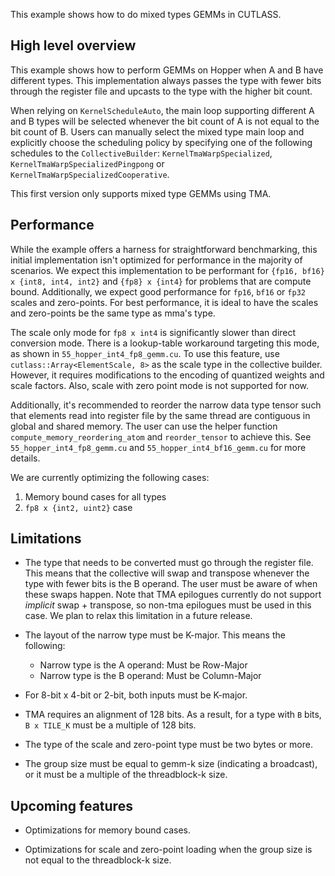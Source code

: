 This example shows how to do mixed types GEMMs in CUTLASS.

## High level overview 
This example shows how to perform GEMMs on Hopper when A and B have different types. This implementation always passes the type with fewer bits through the register file and upcasts to the type with the higher bit count.

When relying on `KernelScheduleAuto`, the main loop supporting different A and B types will be selected whenever the bit count of A is not equal to the bit count of B. Users can manually select the mixed type main loop and explicitly choose the scheduling policy by specifying one of the following schedules to the `CollectiveBuilder`:  `KernelTmaWarpSpecialized`, `KernelTmaWarpSpecializedPingpong` or `KernelTmaWarpSpecializedCooperative`.

This first version only supports mixed type GEMMs using TMA.


## Performance

While the example offers a harness for straightforward benchmarking, this initial implementation isn't optimized for performance in the majority of scenarios. We expect this implementation to be performant for `{fp16, bf16} x {int8, int4, int2}` and `{fp8} x {int4}` for problems that are compute bound. Additionally, we expect good performance for `fp16`, `bf16` or `fp32` scales and zero-points. For best performance, it is ideal to have the scales and zero-points be the same type as mma's type.

The scale only mode for `fp8 x int4` is significantly slower than direct conversion mode. There is a lookup-table workaround targeting this mode, as shown in `55_hopper_int4_fp8_gemm.cu`. To use this feature, use `cutlass::Array<ElementScale, 8>` as the scale type in the collective builder. However, it requires modifications to the encoding of quantized weights and scale factors. Also, scale with zero point mode is not supported for now.

Additionally, it's recommended to reorder the narrow data type tensor such that elements read into register file by the same thread are contiguous in global and shared memory. The user can use the helper function `compute_memory_reordering_atom` and `reorder_tensor` to achieve this. See `55_hopper_int4_fp8_gemm.cu` and `55_hopper_int4_bf16_gemm.cu` for more details.

We are currently optimizing the following cases:
1. Memory bound cases for all types
2. `fp8 x {int2, uint2}` case

## Limitations

* The type that needs to be converted must go through the register file. This means that the collective will swap and transpose whenever the type with fewer bits is the B operand. The user must be aware of when these swaps happen. Note that TMA epilogues currently do not support *implicit* swap + transpose, so non-tma epilogues must be used in this case. We plan to relax this limitation in a future release.

* The layout of the narrow type must be K-major. This means the following:
  * Narrow type is the A operand: Must be Row-Major
  * Narrow type is the B operand: Must be Column-Major

* For 8-bit x 4-bit or 2-bit, both inputs must be K-major.

* TMA requires an alignment of 128 bits. As a result, for a type with `B` bits, `B x TILE_K` must be a multiple of 128 bits.

* The type of the scale and zero-point type must be two bytes or more.

* The group size must be equal to gemm-k size (indicating a broadcast), or it must be a multiple of the threadblock-k size.

## Upcoming features

* Optimizations for memory bound cases.

* Optimizations for scale and zero-point loading when the group size is not equal to the threadblock-k size.
